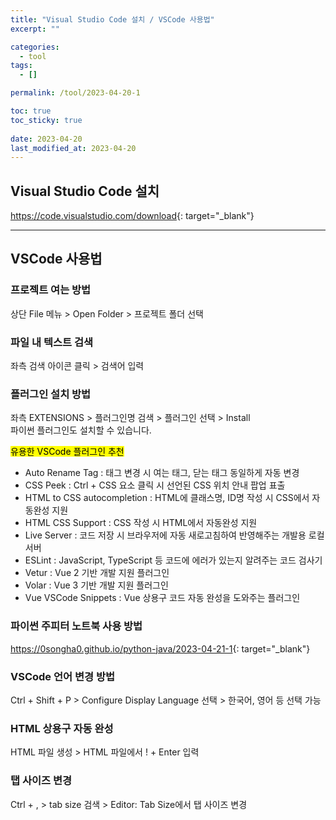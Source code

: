 ```yaml
---
title: "Visual Studio Code 설치 / VSCode 사용법"
excerpt: ""

categories:
  - tool
tags:
  - []

permalink: /tool/2023-04-20-1

toc: true
toc_sticky: true
 
date: 2023-04-20
last_modified_at: 2023-04-20
---
```


## Visual Studio Code 설치

<https://code.visualstudio.com/download>{: target="_blank"}

---

## VSCode 사용법

### 프로젝트 여는 방법
상단 File 메뉴 > Open Folder > 프로젝트 폴더 선택

### 파일 내 텍스트 검색
좌측 검색 아이콘 클릭 > 검색어 입력

### 플러그인 설치 방법
좌측 EXTENSIONS > 플러그인명 검색 > 플러그인 선택 > Install  
파이썬 플러그인도 설치할 수 있습니다.

<mark>유용한 VSCode 플러그인 추천</mark>
- Auto Rename Tag : 태그 변경 시 여는 태그, 닫는 태그 동일하게 자동 변경
- CSS Peek : Ctrl + CSS 요소 클릭 시 선언된 CSS 위치 안내 팝업 표출
- HTML to CSS autocompletion : HTML에 클래스명, ID명 작성 시 CSS에서 자동완성 지원
- HTML CSS Support : CSS 작성 시 HTML에서 자동완성 지원
- Live Server : 코드 저장 시 브라우저에 자동 새로고침하여 반영해주는 개발용 로컬 서버
- ESLint : JavaScript, TypeScript 등 코드에 에러가 있는지 알려주는 코드 검사기
- Vetur : Vue 2 기반 개발 지원 플러그인
- Volar : Vue 3 기반 개발 지원 플러그인
- Vue VSCode Snippets : Vue 상용구 코드 자동 완성을 도와주는 플러그인

### 파이썬 주피터 노트북 사용 방법
<https://0songha0.github.io/python-java/2023-04-21-1>{: target="_blank"}

### VSCode 언어 변경 방법
Ctrl + Shift + P > Configure Display Language 선택 > 한국어, 영어 등 선택 가능

### HTML 상용구 자동 완성
HTML 파일 생성 > HTML 파일에서 ! + Enter 입력

### 탭 사이즈 변경
Ctrl + , > tab size 검색 > Editor: Tab Size에서 탭 사이즈 변경
